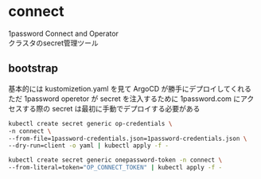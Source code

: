# connect
1password Connect and Operator  
クラスタのsecret管理ツール  

## bootstrap
基本的には kustomizetion.yaml を見て ArgoCD が勝手にデプロイしてくれる  
ただ 1password operetor が secret を注入するために 1password.com にアクセスする際の secret は最初に手動でデプロイする必要がある  

```bash
kubectl create secret generic op-credentials \
-n connect \
--from-file=1password-credentials.json=1password-credentials.json \
--dry-run=client -o yaml | kubectl apply -f -

kubectl create secret generic onepassword-token -n connect \
--from-literal=token="OP_CONNECT_TOKEN" | kubectl apply -f -
```

